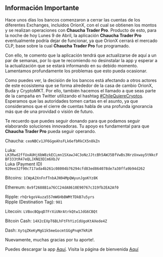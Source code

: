 ## Información Importante


Hace unos días los bancos comenzaron a cerrar las cuentas de los diferentes Exchanges, incluidos OrionX, con el cual 
se obtienen los montos y se realizan operaciones con **Chaucha Trader Pro**. 
Producto de esto, para la noche de hoy Lunes 9 de Abril, la aplicación **Chaucha Trader Pro** eventualmente podría dejar de funcionar, ya que OrionX cerrará el mercado CLP, base sobre la cual **Chaucha Trader Pro** fue programado.

Con ello, te comento que la aplicación tendrá que actualizarse de aquí a un par de semanas, por lo que te recomiendo no desinstalar la app y esperar a la actualización que se estará informando en su debido momento.
Lamentamos profundamente los problemas que esto pueda ocasionar.

Como puedes ver, la decisión de los bancos está afectando a otros actores de este ecosistema que se forma alrededor de la casa de cambio OrionX, Buda y CryptoMKT. Por ello, también hacemos el llamado a que seas parte de la campaña en Twitter utilizando el hashtag [#ChileQuiereCryptos](https://twitter.com/search?q=%23ChileQuiereCryptos&src=tyah&lang=es).
Esperamos que las autoridades tomen cartas en el asunto, ya que consideramos que el cierre de cuentas habla de una profunda ignorancia más que de una providad o visión de futuro. 


Te recuerdo que puedes seguir donando para que podamos seguir elaborando soluciones innovadoras. Tu apoyo es fundamental para que **Chaucha Trader Pro** pueda seguir operando.


Chaucha: `ceoNBCv1JF6GgeAhsFLk6efbRkCX5n8kZn`

Luka: `LK3Rwd2ffUxAUHj6bW8zkECLmn1SXawJ4C3oNzJJtcBh5AWJ5BfVwBs3NrzUxway5tNkcFBF333tR47eQLJXNQ3ECm6XbJV`<br>
Luka (Payment ID) `920ee32f90c717ada4b261c08004b76294cfd83ed864078de7a30ffa9b94d262`

Bitcoins: `1CWpA2XnFnfTnbAJN94MpQWyunJgoKYz8K`

Ethereum: `0x9f2688B1a76CC24dA8610E90767c319fb2EA2Af0`

Ripple: `rhQrkgoV4uza557mW6HbBWMtTDkB7u5yrs`<br>
Ripple (Destination Tag): `981`

Litecoin: `LVBocBQpqD7FrXiUNrAtrkQtw1JdG6CBQt`

Bitcoin Cash: `14X2cEXpT6BLhFtFhYizCdUgoKtAXede4Z`

Dash: `XytqZKeKyMgG1k5meGocmtGGgPnqH7kRiM`


Nuevamente, muchas gracias por tu aporte!.


Puedes descargar la app [Aquí](https://play.google.com/store/apps/details?id=com.panterozo.chauchatraderpro).
Visita la página de bienvenida [Aquí](https://github.com/panterozo/Donaciones/blob/master/index_prev.md)


